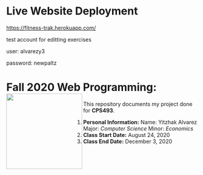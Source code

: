 # Live Website Deployment
https://fitness-trak.herokuapp.com/

test account for editting exercises

user: alvarezy3

password: newpaltz


# Fall 2020 Web Programming: <img align="left" width="200" height="200" src="https://www.newpaltz.edu/media/identity/logos/newpaltzlogo.jpg">

This repository documents my project done for **CPS493**.
1. **Personal Information:**
    Name: Yitzhak Alvarez
    Major: *Computer Science*
    Minor: *Economics*   
2. **Class Start Date:** August 24, 2020
3. **Class End Date:** December 3, 2020
